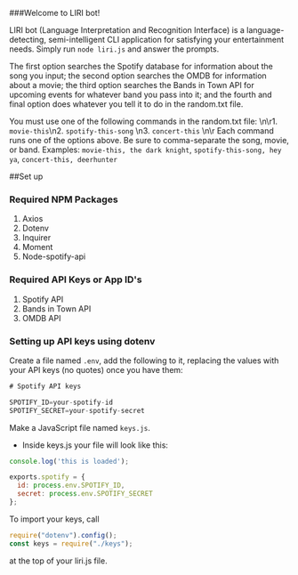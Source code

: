###Welcome to LIRI bot!

 LIRI bot (Language Interpretation and Recognition Interface) is a language-detecting, semi-intelligent CLI application for satisfying your entertainment needs. Simply run `node liri.js` and answer the prompts.
  
  The first option searches the Spotify database for information about the song you input; the second option searches the OMDB for information about a movie; the third option searches the Bands in Town API for upcoming events for whatever band you pass into it; and the fourth and final option does whatever you tell it to do in the random.txt file. 
  
  You must use one of the following commands in the random.txt file: \n\r1. `movie-this`\n2. `spotify-this-song` \n3. `concert-this` \n\r Each command runs one of the options above. Be sure to comma-separate the song, movie, or band. Examples: `movie-this, the dark knight`, `spotify-this-song, hey ya`, `concert-this, deerhunter`

  ##Set up

  ### Required NPM Packages 

  1) Axios
  2) Dotenv
  3) Inquirer
  4) Moment
  5) Node-spotify-api


  ### Required API Keys or App ID's

  1) Spotify API
  2) Bands in Town API
  3) OMDB API

  ### Setting up API keys using dotenv

Create a file named `.env`, add the following to it, replacing the values with your API keys (no quotes) once you have them:

```js
# Spotify API keys

SPOTIFY_ID=your-spotify-id
SPOTIFY_SECRET=your-spotify-secret

```

Make a JavaScript file named `keys.js`.

* Inside keys.js your file will look like this:

```js
console.log('this is loaded');

exports.spotify = {
  id: process.env.SPOTIFY_ID,
  secret: process.env.SPOTIFY_SECRET
};
```

To import your keys, call 
```js
require("dotenv").config();
const keys = require("./keys");
```
at the top of your liri.js file. 
